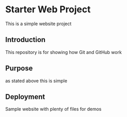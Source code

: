 # Starter Web Project

This is a simple website project

## Introduction

This repository is for showing how Git and GitHub work

## Purpose

as stated above this is simple

## Deployment

Sample website with plenty of files for demos
